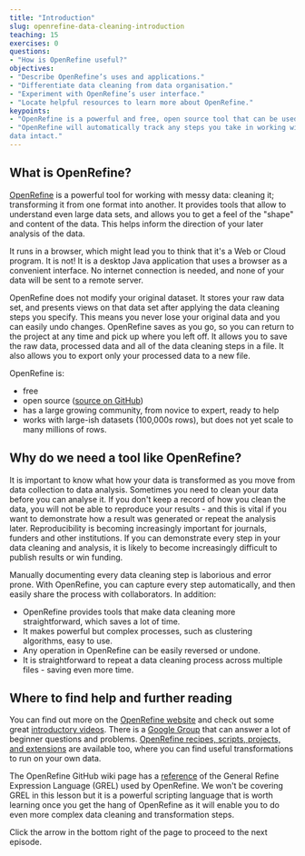 ```yaml
---
title: "Introduction"
slug: openrefine-data-cleaning-introduction
teaching: 15
exercises: 0
questions:
- "How is OpenRefine useful?"
objectives:
- "Describe OpenRefine’s uses and applications."
- "Differentiate data cleaning from data organisation."
- "Experiment with OpenRefine’s user interface."
- "Locate helpful resources to learn more about OpenRefine."
keypoints:
- "OpenRefine is a powerful and free, open source tool that can be used for data cleaning."
- "OpenRefine will automatically track any steps you take in working with your data, and will leave your original 
data intact."
---
```


## What is OpenRefine?
[OpenRefine](http://openrefine.org) is a powerful tool for working with messy data: cleaning it; transforming it from
one format into another.  It provides tools that allow to understand even large data sets, and allows you to get a feel
of the "shape" and content of the data. This helps inform the direction of your later analysis of the data. 
 
It runs in a browser, which might lead you to think that it's a Web or Cloud program. It is not! It is a desktop 
Java application that uses a browser as a convenient interface. No internet connection is needed, and none of your data will be
sent to a remote server.
 
OpenRefine does not modify your original dataset. It stores your raw data set, and presents views on that data set after
applying the data cleaning steps you specify. This means you never lose your original data and you can easily undo
changes. OpenRefine saves as you go, so you can return to the project at any time and pick up where you left off. It
allows you to save the raw data, processed data and all of the data cleaning steps in a file. It also allows you to
export only your processed data to a new file. 
 
OpenRefine is:
* free
* open source ([source on GitHub](https://github.com/OpenRefine/OpenRefine))
* has a large growing community, from novice to expert, ready to help
* works with large-ish datasets (100,000s rows), but does not yet scale to many millions of rows.

## Why do we need a tool like OpenRefine?

It is important to know what how your data is transformed as you move from data collection to
data analysis. Sometimes you need to clean your data before you can analyse it. If you don't keep a record of how
you clean the data, you will not be able to reproduce your results - and this is vital if you want to demonstrate how
a result was generated or repeat the analysis later. Reproducibility is becoming increasingly important for journals, 
funders and other institutions. If you can demonstrate
every step in your data cleaning and analysis, it is likely to become increasingly difficult to publish results or win
funding.

Manually documenting every data cleaning step is laborious and error prone. With OpenRefine, you can capture
every step automatically, and then easily share the process with collaborators. In addition:
- OpenRefine provides tools that make data cleaning more straightforward, which saves a lot of time.
- It makes powerful but complex processes, such as clustering algorithms, easy to use.
- Any operation in OpenRefine can be easily reversed or undone.
- It is straightforward to repeat a data cleaning process across multiple files - saving even more time.

## Where to find help and further reading

You can find out more on the [OpenRefine website](http://openrefine.org) and check out some great [introductory videos](https://www.youtube.com/channel/UCqwSVsJ8CWD9pQUZDbJC1ew). There is a [Google Group](https://groups.google.com/forum/#!forum/openrefine) that can 
answer a lot of beginner questions and problems. 
[OpenRefine recipes, scripts, projects, and extensions](https://github.com/OpenRefine/OpenRefine/wiki/Recipes) are available too, where you can find useful transformations to run on your own data.

The OpenRefine GitHub wiki page has a [reference](https://openrefine.org/docs/manual/grelfunctions) of the General Refine Expression Language (GREL) used by OpenRefine. We won't be covering GREL in this lesson but it is a powerful scripting language 
that is worth learning once you get the hang of OpenRefine as it will enable you to do even more complex data cleaning 
and transformation steps.

Click the arrow in the bottom right of the page to proceed to the next episode.
